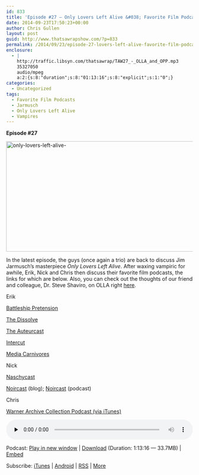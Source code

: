 ```yaml
---
id: 833
title: 'Episode #27 – Only Lovers Left Alive &#038; Favorite Film Podcasts'
date: 2014-09-23T17:50:23+00:00
author: Chris Gullen
layout: post
guid: http://www.thatsawrapshow.com/?p=833
permalink: /2014/09/23/episode-27-lovers-left-alive-favorite-film-podcasts/
enclosure:
  - |
    http://traffic.libsyn.com/thatsawrap/TAW27_-_OLLA_and_OPP.mp3
    35327050
    audio/mpeg
    a:2:{s:8:"duration";s:8:"01:13:16";s:8:"explicit";s:1:"0";}
categories:
  - Uncategorized
tags:
  - Favorite Film Podcasts
  - Jarmusch
  - Only Lovers Left Alive
  - Vampires
---
```

**Episode #27**

[<img class="aligncenter size-large wp-image-839" src="http://www.thatsawrapshow.com/wp-content/uploads/2014/09/only-lovers-left-alive--1024x523.jpg" alt="only-lovers-left-alive-" width="584" height="298" srcset="http://www.thatsawrapshow.com/wp-content/uploads/2014/09/only-lovers-left-alive--1024x523.jpg 1024w, http://www.thatsawrapshow.com/wp-content/uploads/2014/09/only-lovers-left-alive--300x153.jpg 300w, http://www.thatsawrapshow.com/wp-content/uploads/2014/09/only-lovers-left-alive--600x307.jpg 600w, http://www.thatsawrapshow.com/wp-content/uploads/2014/09/only-lovers-left-alive--500x255.jpg 500w" sizes="(max-width: 584px) 100vw, 584px" />](http://www.thatsawrapshow.com/wp-content/uploads/2014/09/only-lovers-left-alive-.jpg)

In the latest episode, the guys (once again a trio) are back to discuss Jim Jarmusch&#8217;s masterpiece _Only Lovers Left Alive_. After waxing vampiric for awhile, Erik, Nick and Chris then discuss their favorite film podcasts, the links for which are below. Also, you can check out the thoughts of our friend and colleague, Dr. Steve Shaviro, on OLLA right <a href="http://www.shaviro.com/Blog/?p=1205" target="_blank">here</a>.

Erik

<a href="http://battleshippretension.com/about/" target="_blank">Battleship Pretension</a>

<a href="http://thedissolve.com/podcasts/" target="_blank">The Dissolve</a>

<a href="http://www.optigrab.org/2014/07/rip-auteurcast-2011-2014.html" target="_blank">The Auteurcast</a>

<a href="http://intercut.net/category/podcasts-2" target="_blank">Intercut</a>

<a href="http://mediacarnivores.com/the-show/" target="_blank">Media Carnivores</a>

Nick

<a href="http://naschycast.blogspot.com" target="_blank">Naschycast</a>

<a href="http://www.noircast.net" target="_blank">Noircast</a> (blog); <a href="http://outofthepast.libsyn.com" target="_blank">Noircast</a> (podcast)

Chris

<a href="https://itunes.apple.com/us/podcast/warner-archive-collection/id310063354?mt=2" target="_blank">Warner Archive Collection Podcast (via iTunes)</a>



<div class="powerpress_player" id="powerpress_player_268">
  <audio class="wp-audio-shortcode" id="audio-833-28" preload="none" style="width: 100%;" controls="controls"><source type="audio/mpeg" src="http://media.blubrry.com/thatsawrap/p/traffic.libsyn.com/thatsawrap/TAW27_-_OLLA_and_OPP.mp3?_=28" /><a href="http://media.blubrry.com/thatsawrap/p/traffic.libsyn.com/thatsawrap/TAW27_-_OLLA_and_OPP.mp3">http://media.blubrry.com/thatsawrap/p/traffic.libsyn.com/thatsawrap/TAW27_-_OLLA_and_OPP.mp3</a></audio>
</div>

<p class="powerpress_links powerpress_links_mp3">
  Podcast: <a href="http://media.blubrry.com/thatsawrap/p/traffic.libsyn.com/thatsawrap/TAW27_-_OLLA_and_OPP.mp3" class="powerpress_link_pinw" target="_blank" title="Play in new window" onclick="return powerpress_pinw('http://www.thatsawrapshow.com/?powerpress_pinw=833-podcast');" rel="nofollow">Play in new window</a> | <a href="http://media.blubrry.com/thatsawrap/p/traffic.libsyn.com/thatsawrap/TAW27_-_OLLA_and_OPP.mp3" class="powerpress_link_d" title="Download" rel="nofollow" download="TAW27_-_OLLA_and_OPP.mp3">Download</a> (Duration: 1:13:16 &#8212; 33.7MB) | <a href="#" class="powerpress_link_e" title="Embed" onclick="return powerpress_show_embed('833-podcast');" rel="nofollow">Embed</a>
</p>

<p class="powerpress_embed_box" id="powerpress_embed_833-podcast" style="display: none;">
  <input id="powerpress_embed_833-podcast_t" type="text" value="<iframe width=&quot;320&quot; height=&quot;30&quot; src=&quot;http://www.thatsawrapshow.com/?powerpress_embed=833-podcast&amp;powerpress_player=mediaelement-audio&quot; frameborder=&quot;0&quot; scrolling=&quot;no&quot;></iframe>" onclick="javascript: this.select();" onfocus="javascript: this.select();" style="width: 70%;" readOnly />
</p>

<p class="powerpress_links powerpress_subscribe_links">
  Subscribe: <a href="https://itunes.apple.com/us/podcast/thats-a-wrap!/id638015669?mt=2&ls=1" class="powerpress_link_subscribe powerpress_link_subscribe_itunes" title="Subscribe on iTunes" rel="nofollow">iTunes</a> | <a href="http://subscribeonandroid.com/www.thatsawrapshow.com/feed/podcast/" class="powerpress_link_subscribe powerpress_link_subscribe_android" title="Subscribe on Android" rel="nofollow">Android</a> | <a href="http://www.thatsawrapshow.com/feed/podcast/" class="powerpress_link_subscribe powerpress_link_subscribe_rss" title="Subscribe via RSS" rel="nofollow">RSS</a> | <a href="http://www.thatsawrapshow.com/subscribe-to-podcast/" class="powerpress_link_subscribe powerpress_link_subscribe_more" title="More" rel="nofollow">More</a>
</p>

<!--powerpress_player-->